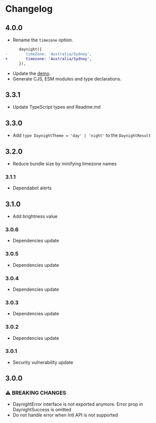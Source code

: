 # Changelog

## 4.0.0

- Rename the `timezone` option.

```diff
      daynight({
-        timeZone: 'Australia/Sydney',
+        timezone: 'Australia/Sydney',
      }),
```

- Update the [demo](https://romanyanke.github.io/daynight/).
- Generate CJS, ESM modules and type declarations.

## 3.3.1

- Update TypeScript types and Readme.md

## 3.3.0

- Add `type DaynightTheme = 'day' | 'night'` to the `DaynightResult`

## 3.2.0

- Reduce bundle size by minifying timezone names

### 3.1.1

- Dependabot alerts

## 3.1.0

- Add brightness value

### 3.0.6

- Dependencies update

### 3.0.5

- Dependencies update

### 3.0.4

- Dependencies update

### 3.0.3

- Dependencies update

### 3.0.2

- Dependencies update

### 3.0.1

- Security vulnerability update

## 3.0.0

### ⚠ BREAKING CHANGES

- DaynightError interface is not exported anymore. Error prop in DaynightSuccess is omitted
- Do not handle error when Intl API is not supported
